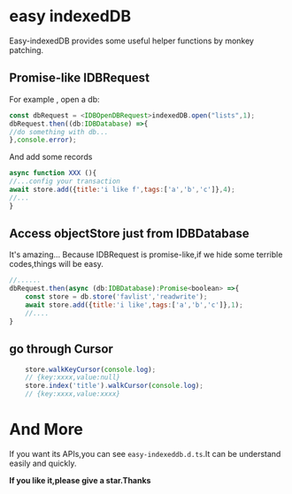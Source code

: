 easy indexedDB
=================
Easy-indexedDB provides some useful helper functions by monkey patching.


Promise-like IDBRequest
-----------------------
For example , open a db:
```js
const dbRequest = <IDBOpenDBRequest>indexedDB.open("lists",1);
dbRequest.then((db:IDBDatabase) =>{
//do something with db...
},console.error);

```
And add some records
```js
async function XXX (){
//...config your transaction
await store.add({title:'i like f',tags:['a','b','c']},4);
//...
}
```

Access objectStore just from IDBDatabase
----------------------------------------
It's amazing...
Because IDBRequest is promise-like,if we hide some terrible codes,things will be easy.
```js
//......
dbRequest.then(async (db:IDBDatabase):Promise<boolean> =>{
    const store = db.store('favlist','readwrite');
    await store.add({title:'i like',tags:['a','b','c']},1);
    //....
}
```

go through Cursor
-------------------
```js
    store.walkKeyCursor(console.log);
    // {key:xxxx,value:null}
    store.index('title').walkCursor(console.log);
    // {key:xxxx,value:xxxx}

```

And More
==========
If you want its APIs,you can see `easy-indexeddb.d.ts`.It can be understand easily and quickly.

**If you like it,please give a star.Thanks**
